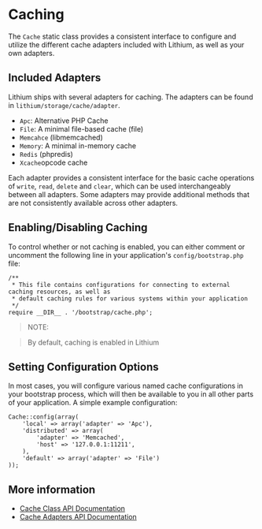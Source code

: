 # Caching

The `Cache` static class provides a consistent interface to configure and utilize the different cache adapters included with Lithium, as well as your own adapters.

## Included Adapters
Lithium ships with several adapters for caching.  The adapters can be found in `lithium/storage/cache/adapter`.

* `Apc`: Alternative PHP Cache
* `File`: A minimal file-based cache (file)
* `Memcahce` (libmemcached)
* `Memory`: A minimal in-memory cache
* `Redis` (phpredis)
* `Xcache`opcode cache

Each adapter provides a consistent interface for the basic cache operations of `write`, `read`, `delete` and `clear`, which can be used interchangeably between all adapters. Some adapters may provide additional methods that are not consistently available across other adapters.

## Enabling/Disabling Caching
To control whether or not caching is enabled, you can either comment or uncomment the following line in your application's `config/bootstrap.php` file:

```
/**
 * This file contains configurations for connecting to external caching resources, as well as
 * default caching rules for various systems within your application
 */
require __DIR__ . '/bootstrap/cache.php';
```

> NOTE:

> By default, caching is enabled in Lithium

## Setting Configuration Options

In most cases, you will configure various named cache configurations in your bootstrap process,
which will then be available to you in all other parts of your application. A simple example configuration:

```
Cache::config(array(
    'local' => array('adapter' => 'Apc'),
    'distributed' => array(
        'adapter' => 'Memcached',
        'host' => '127.0.0.1:11211',
    ),
    'default' => array('adapter' => 'File')
));
```

## More information
* [Cache Class API Documentation](http://lithify.me/docs/lithium/storage/Cache)
* [Cache Adapters API Documentation](http://lithify.me/docs/lithium/storage/cache/adapter)
